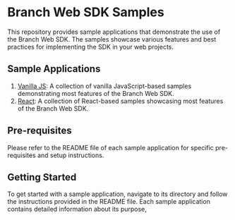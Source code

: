 # Branch Web SDK Samples

This repository provides sample applications that demonstrate the use of the Branch Web SDK. The samples showcase various features and best practices for implementing the SDK in your web projects.

## Sample Applications

1. [Vanilla JS](vanilla-js): A collection of vanilla JavaScript-based samples demonstrating most features of the Branch Web SDK.
2. [React](react): A collection of React-based samples showcasing most features of the Branch Web SDK.

## Pre-requisites

Please refer to the README file of each sample application for specific pre-requisites and setup instructions.

## Getting Started

To get started with a sample application, navigate to its directory and follow the instructions provided in the README file. Each sample application contains detailed information about its purpose,
